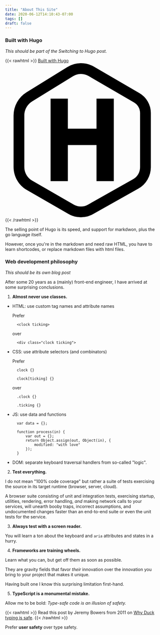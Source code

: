 ```yaml
---
title: "About This Site"
date: 2020-06-12T14:10:43-07:00
tags: []
draft: false
---
```


<!--
This is my About page.

Using `layouts/_default/single.html`
-->


### Built with Hugo

*This should be part of the Switching to Hugo post.*

{{< rawhtml >}}
<a svg="hugo" href="https://gohugo.io/" target="_blank" title="Hugo link"
	rel="noopener" aria-label="follow Hugo——Opens in a new window">
	Built with Hugo
	<svg role="img" xmlns="http://www.w3.org/2000/svg" viewBox="0 0 24 24">
		<title>Hugo icon</title>
		<path d="M11.754 0a3.998 3.998 0 00-2.049.596L3.33 4.532a4.252 4.252 0 00-2.017 3.615v8.03c0 1.473.79 2.838 2.067 3.574l6.486 3.733a3.88 3.88 0 003.835.018l7.043-3.966a3.817 3.817 0 001.943-3.323V7.752a3.57 3.57 0 00-1.774-3.084L13.817.541a3.998 3.998 0 00-2.063-.54zm.022 1.674c.413-.006.828.1 1.2.315l7.095 4.127c.584.34.941.96.94 1.635v8.462c0 .774-.414 1.484-1.089 1.864l-7.042 3.966a2.199 2.199 0 01-2.179-.01l-6.485-3.734a2.447 2.447 0 01-1.228-2.123v-8.03c0-.893.461-1.72 1.221-2.19l6.376-3.935a2.323 2.323 0 011.19-.347zm-4.7 3.844V18.37h2.69v-5.62h4.46v5.62h2.696V5.518h-2.696v4.681h-4.46V5.518Z"/>
	</svg>
</a>
{{< /rawhtml >}}

The selling point of Hugo is its speed, and support for markdwon, plus the go language itself.

However, once you're in the markdown and need raw HTML, you have to learn shortcodes, or replace markdown files with html files.

### Web development philosophy

*This should be its own blog post*

After some 20 years as a (mainly) front-end engineer, I have arrived at some surprising conclusions.

1. **Almost never use classes.**

- HTML: use custom tag names and attribute names

	Prefer
	
		<clock ticking>
		
	over
	
		<div class="clock ticking">
		
- CSS: use attribute selectors (and combinators)

	Prefer
	
		clock {}
		
		clock[ticking] {} 
		
	over 
	
		.clock {}
		
		.ticking {}

- JS: use data and functions

		var data = {};
		
		function process(in) {
			var out = {};
			return Object.assign(out, Object(in), {
				modified: "with love"
			});
		}

- DOM: separate keyboard traversal handlers from so-called "logic".

2. **Test everything.**

I do not mean "100% code coverage" but rather a suite of tests exercising the source in its target runtime (browser, server, cloud).

A browser suite consisting of unit and integration tests, exercising startup, utilities, rendering, error handling, *and* making network calls to your services, will unearth booby traps, incorrect assumptions, and undocumented changes faster than an end-to-end suite or even the unit tests for the service.

3. **Always test with a screen reader.**

You will learn a ton about the keyboard and `aria` attributes and states in a hurry.

4. **Frameworks are training wheels.**

Learn what you can, but get off them as soon as possible. 

They are gravity fields that favor *their* innovation over the innovation you bring to your project that makes it unique.

Having built one I know this surprising limitation first-hand.

5. **TypeScript is a monumental mistake.**

Allow me to be bold: *Type-safe code is an illusion of safety.*

{{< rawhtml >}}
Read this post by Jeremy Bowers from <time>2011</time> on <a href="http://www.jerf.org/iri/post/2954" target="_blank"	rel="noopener"
	aria-label="Why Duck Typing is safe——Opens in a new window">Why Duck typing is safe</a>.
{{< /rawhtml >}}

Prefer **user safety** over type safety.


